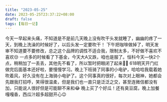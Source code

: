 ```yaml
---
title: "2023-05-25"
date: 2023-05-25T23:37:22+08:00
draft: false
tags: [每日一记]
---
```


今天一早起来头痛，不知道是不是前几天晚上没有吹干头发就睡了，幽幽的疼了一天，到晚上洗澡的时候好了，以后头发一定要吹干！
下午把咖啡做掉了，明天发审不知道要不要修改，总之这个品牌的调性不适合我，限制太多，不好做不喜欢不喜欢😒
一点多的时候看了下基金，今天大A又跌，咱也是服了。恒科今天—快2个点，稍稍加了一丢丢，其他先不看了，所以暂时把眼闭了起来🤦‍♀️
618明天开门红做完后面基本还好啦，要慢慢学习。晚上下班骑了同事的小电驴，哈哈哈我载着她吹着风，好久没有在上海骑小电驴了。这个同事真的很好，每次对上眼神，她都会先跟我打招呼，笑得很温柔，但是我们也一直只是泛泛之交，甚至连微信都没有加，只能说人很好但是可能聊不来和😂
晚上买了个好瓜！还有臭豆腐，晚上加餐嘎嘎香，西瓜汁超多超甜开心😉

